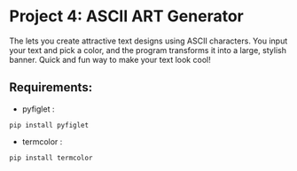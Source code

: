 # Project 4: ASCII ART Generator

The lets you create attractive text designs using ASCII characters. You input your text and pick a color, and the program transforms it into a large, stylish banner.
Quick and fun way to make your text look cool! 

## Requirements:
* pyfiglet :
 ```
pip install pyfiglet
```
* termcolor :
```
pip install termcolor
```
